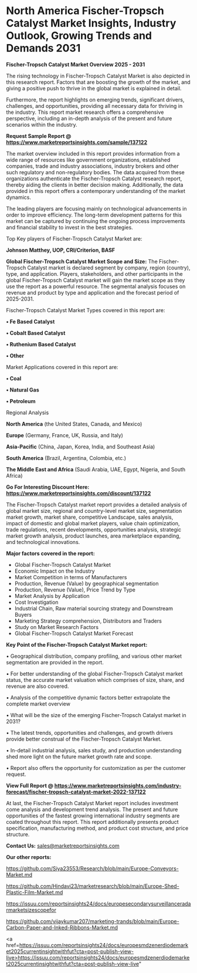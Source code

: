 # North America  Fischer-Tropsch Catalyst Market Insights, Industry Outlook, Growing Trends and Demands 2031

<Strong> Fischer-Tropsch Catalyst Market Overview 2025 - 2031</strong>

The rising technology in Fischer-Tropsch Catalyst Market is also depicted in this research report. Factors that are boosting the growth of the market, and giving a positive push to thrive in the global market is explained in detail.

Furthermore, the report highlights on emerging trends, significant drivers, challenges, and opportunities, providing all necessary data for thriving in the industry. This report market research offers a comprehensive perspective, including an in-depth analysis of the present and future scenarios within the industry.

<strong>Request Sample Report @ <a href=https://www.marketreportsinsights.com/sample/137122>https://www.marketreportsinsights.com/sample/137122</a></strong>

The market overview included in this report provides information from a wide range of resources like government organizations, established companies, trade and industry associations, industry brokers and other such regulatory and non-regulatory bodies. The data acquired from these organizations authenticate the Fischer-Tropsch Catalyst research report, thereby aiding the clients in better decision making. Additionally, the data provided in this report offers a contemporary understanding of the market dynamics.

The leading players are focusing mainly on technological advancements in order to improve efficiency. The long-term development patterns for this market can be captured by continuing the ongoing process improvements and financial stability to invest in the best strategies.

Top Key players of Fischer-Tropsch Catalyst Market are:

<strong>Johnson Matthey, UOP, CRI/Criterion, BASF</strong>

<strong><b>Global Fischer-Tropsch Catalyst Market Scope and Size:</b></strong>
The Fischer-Tropsch Catalyst market is declared segment by company, region (country), type, and application. Players, stakeholders, and other participants in the global Fischer-Tropsch Catalyst market will gain the market scope as they use the report as a powerful resource. The segmental analysis focuses on revenue and product by type and application and the forecast period of 2025-2031.

Fischer-Tropsch Catalyst Market Types covered in this report are:

<strong>• Fe Based Catalyst

• Cobalt Based Catalyst

• Ruthenium Based Catalyst

• Other</strong>

Market Applications covered in this report are:

<strong>• Coal

• Natural Gas

• Petroleum</strong> 

Regional Analysis

<strong>North America</strong> (the United States, Canada, and Mexico)

<strong>Europe</strong> (Germany, France, UK, Russia, and Italy)

<strong>Asia-Pacific</strong> (China, Japan, Korea, India, and Southeast Asia)

<strong>South America</strong> (Brazil, Argentina, Colombia, etc.)

<strong>The Middle East and Africa</strong> (Saudi Arabia, UAE, Egypt, Nigeria, and South Africa)

<strong>Go For Interesting Discount Here: <a href=https://www.marketreportsinsights.com/discount/137122>https://www.marketreportsinsights.com/discount/137122</a></strong>

The Fischer-Tropsch Catalyst market report provides a detailed analysis of global market size, regional and country-level market size, segmentation market growth, market share, competitive Landscape, sales analysis, impact of domestic and global market players, value chain optimization, trade regulations, recent developments, opportunities analysis, strategic market growth analysis, product launches, area marketplace expanding, and technological innovations.

<strong><b>Major factors covered in the report:</b></strong>
<ul>
  <li>Global Fischer-Tropsch Catalyst Market </li>
  <li>Economic Impact on the Industry</li>
  <li>Market Competition in terms of Manufacturers</li>
  <li>Production, Revenue (Value) by geographical segmentation</li>
  <li>Production, Revenue (Value), Price Trend by Type</li>
  <li>Market Analysis by Application</li>
  <li>Cost Investigation</li>
  <li>Industrial Chain, Raw material sourcing strategy and Downstream Buyers</li>
  <li>Marketing Strategy comprehension, Distributors and Traders</li>
  <li>Study on Market Research Factors</li>
  <li>Global Fischer-Tropsch Catalyst Market Forecast</li>
</ul>

<strong><b>Key Point of the Fischer-Tropsch Catalyst Market report:</b></strong>

• Geographical distribution, company profiling, and various other market segmentation are provided in the report.

• For better understanding of the global Fischer-Tropsch Catalyst market status, the accurate market valuation which comprises of size, share, and revenue are also covered.

• Analysis of the competitive dynamic factors better extrapolate the complete market overview

• What will be the size of the emerging Fischer-Tropsch Catalyst market in 2031?

• The latest trends, opportunities and challenges, and growth drivers provide better construal of the Fischer-Tropsch Catalyst Market.

• In-detail industrial analysis, sales study, and production understanding shed more light on the future market growth rate and scope.

• Report also offers the opportunity for customization as per the customer request.

<strong><b>View Full Report @ <a href=https://www.marketreportsinsights.com/industry-forecast/fischer-tropsch-catalyst-market-2022-137122>https://www.marketreportsinsights.com/industry-forecast/fischer-tropsch-catalyst-market-2022-137122</a></b></strong>


At last, the Fischer-Tropsch Catalyst Market report includes investment come analysis and development trend analysis. The present and future opportunities of the fastest growing international industry segments are coated throughout this report. This report additionally presents product specification, manufacturing method, and product cost structure, and price structure.

<strong>Contact Us:</strong>
sales@marketreportsinsights.com

<strong>Our other reports:</strong>

<a href=https://github.com/Siya23553/Research/blob/main/Europe-Conveyors-Market.md>https://github.com/Siya23553/Research/blob/main/Europe-Conveyors-Market.md</a>

<a href=https://github.com/Hindavi23/marketresearch/blob/main/Europe-Shed-Plastic-Film-Market.md>https://github.com/Hindavi23/marketresearch/blob/main/Europe-Shed-Plastic-Film-Market.md</a>

<a href=https://issuu.com/reportsinsights24/docs/europesecondarysurveillanceradarmarketsizescopefor>https://issuu.com/reportsinsights24/docs/europesecondarysurveillanceradarmarketsizescopefor</a>

<a href=https://github.com/vijaykumar207/marketing-trands/blob/main/Europe-Carbon-Paper-and-Inked-Ribbons-Market.md>https://github.com/vijaykumar207/marketing-trands/blob/main/Europe-Carbon-Paper-and-Inked-Ribbons-Market.md</a>

<a href=https://issuu.com/reportsinsights24/docs/europesmdzenerdiodemarket2025currentinsightwithfut?cta=post-publish-view-live>https://issuu.com/reportsinsights24/docs/europesmdzenerdiodemarket2025currentinsightwithfut?cta=post-publish-view-live</a>"
